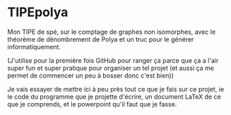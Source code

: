 # TIPEpolya
Mon TIPE de spé, sur le comptage de graphes non isomorphes, avec le théorème de dénombrement de Polya et un truc pour le générer informatiquement. 

(J'utilise pour la première fois GitHub pour ranger ça parce que ça a l'air super fun et super pratique pour organiser un tel projet (et aussi ça me permet de commencer un peu à bosser donc c'est bien))

Je vais essayer de mettre ici à peu près tout ce que je fais sur ce projet, ie le code du programme que je projette d'écrire, un document LaTeX de ce que je comprends, et le powerpoint qu'il faut que je fasse.
